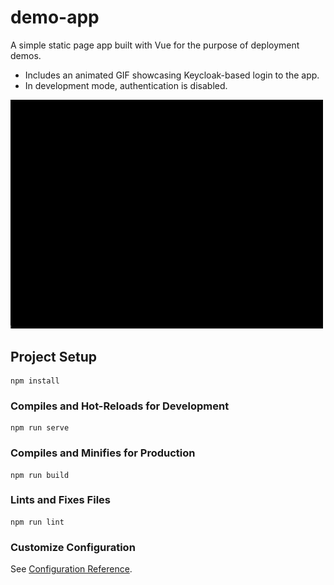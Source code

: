 # demo-app

A simple static page app built with Vue for the purpose of deployment demos.

- Includes an animated GIF showcasing Keycloak-based login to the app.
- In development mode, authentication is disabled.

<img src="src/assets/app.gif" width="500"/>

## Project Setup
```
npm install
```

### Compiles and Hot-Reloads for Development
```
npm run serve
```

### Compiles and Minifies for Production
```
npm run build
```

### Lints and Fixes Files
```
npm run lint
```

### Customize Configuration
See [Configuration Reference](https://cli.vuejs.org/config/).


